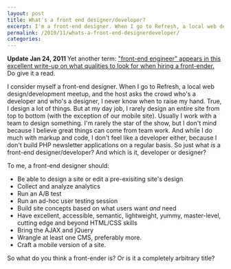 ```yaml
---
layout: post
title: What's a front end designer/developer?
excerpt: I'm a front-end designer. When I go to Refresh, a local web design/development meetup, and the host asks the crowd who's a developer and who's a designer, I never know when to raise my hand. Just what is a front-end designer/developer anyway? 
permalink: /2010/11/whats-a-front-end-designerdeveloper/
categories: 
---
```

<strong>Update Jan 24, 2011 </strong>Yet another term: <a href="http://www.computedstyle.com/2010/12/hiring-front-end-engineers.html">"front-end engineer" appears in this excellent write-up on what qualities to look for when hiring a front-ender.</a> Do give it a read.

I consider myself a front-end designer. When I go to Refresh, a local web design/development meetup, and the host asks the crowd who's a developer and who's a designer, I never know when to raise my hand. True, I design a lot of things. But at my day job, I rarely design an entire site from top to bottom (with the exception of our mobile site). Usually I work with a team to design something. I'm rarely the star of the show, but I don't mind because I believe great things can come from team work. And while I do much with markup and code, I don't feel like a developer either, because I don't build PHP newsletter applications on a regular basis. So just what <em>is</em> a front-end designer/developer? And which is it, developer or designer?

To me, a front-end designer should:
<ul>
  <li>Be able to design a site or edit a pre-exisiting site's design</li>
  <li>Collect and analyze analytics</li>
  <li>Run an A/B test</li>
  <li>Run an ad-hoc user testing session</li>
  <li>Build site concepts based on what users want <em>and</em> need</li>
  <li>Have excellent, accessible, semantic, lightweight, yummy, master-level, cutting edge and beyond HTML/CSS skills</li>
  <li>Bring the AJAX and jQuery</li>
  <li>Wrangle at least one CMS, preferably more.</li>
  <li>Craft a mobile version of a site.</li>
</ul>
So what do you think a front-ender is? Or is it a completely arbitrary title?